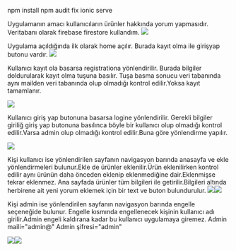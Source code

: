 
npm install
npm audit fix
ionic serve

Uygulamanın amacı kullanıcıların ürünler hakkında yorum yapmasıdır.
Veritabanı olarak firebase firestore kullandım.
![](images/mobil1.PNG)

Uygulama açıldığında ilk olarak home açılır.
Burada kayıt olma ile girişyap butonu vardır.
![](images/mobil2.PNG)

Kullanıcı kayıt ola basarsa registrationa yönlendirilir.
Burada bilgiler doldurularak kayıt olma tuşuna basılır.
Tuşa basma sonucu veri tabanında aynı mailden veri tabanında olup olmadığı kontrol edilir.Yoksa kayıt tamamlanır.

![](images/mobil3.PNG)

Kullanıcı giriş yap butonuna basarsa logine yönlendirilir.
  Gerekli bilgiler giriliğ giriş yap butonuna basılınca böyle bir 
  kullanıcı olup olmadığı kontrol edilir.Varsa admin olup olmadığı kontrol
  edilir.Buna göre yönlendirme yapılır.
  
  ![](images/mobil4.PNG)

  Kişi kullanıcı ise yönlendirilen sayfanın navigasyon barında anasayfa ve ekle
  yönlendirmeleri bulunur.Ekle de ürünler eklenilir.Ürün eklenilirken kontrol edilir
  aynı ürünün daha önceden eklenip eklenmediğine dair.Eklenmişse tekrar eklenmez.
  Ana sayfada ürünler tüm bilgileri ile getirilir.Bilgileri altında herbirene ait
  yeni yorum eklemek için bir text ve buton bulundurulur.
  ![](images/mobil6.PNG)![](images/mobil7.PNG)

  Kişi admin ise yönlendirilen sayfanın navigasyon barında engelle seçeneğide  bulunur.
  Engelle kısmında engellenecek kişinin kullanıcı adı girilir.Admin engeli kaldırana kadar
  bu kullanıcı uygulamaya giremez.
  Admin maili="admin@"
  Admin şifresi="admin"
  
  ![](images/mobil5.PNG)![](images/mobil8.PNG)
